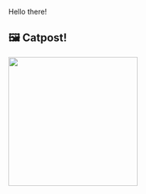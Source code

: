 Hello there!



## 🖼️ Catpost!

<sub>
    <img src="https://cdn2.thecatapi.com/images/3td.jpg" height="256">
</sub>

